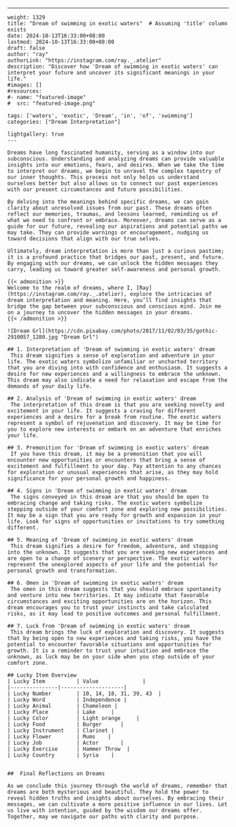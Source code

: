 ---
    weight: 1329
    title: "Dream of swimming in exotic waters"  # Assuming 'title' column exists
    date: 2024-10-13T16:33:00+08:00
    lastmod: 2024-10-13T16:33:00+08:00
    draft: false
    author: "ray"
    authorLink: "https://instagram.com/ray._.atelier"
    description: "Discover how 'Dream of swimming in exotic waters' can interpret your future and uncover its significant meanings in your life."
    #images: []
    #resources:
    #- name: "featured-image"
    #  src: "featured-image.png"
    
    tags: ['waters', 'exotic', 'Dream', 'in', 'of', 'swimming']
    categories: ["Dream Interpretation"]
    
    lightgallery: true
    ---
    
    Dreams have long fascinated humanity, serving as a window into our subconscious. Understanding and analyzing dreams can provide valuable insights into our emotions, fears, and desires. When we take the time to interpret our dreams, we begin to unravel the complex tapestry of our inner thoughts. This process not only helps us understand ourselves better but also allows us to connect our past experiences with our present circumstances and future possibilities.
    
    By delving into the meanings behind specific dreams, we can gain clarity about unresolved issues from our past. These dreams often reflect our memories, traumas, and lessons learned, reminding us of what we need to confront or embrace. Moreover, dreams can serve as a guide for our future, revealing our aspirations and potential paths we may take. They can provide warnings or encouragement, nudging us toward decisions that align with our true selves.
    
    Ultimately, dream interpretation is more than just a curious pastime; it is a profound practice that bridges our past, present, and future. By engaging with our dreams, we can unlock the hidden messages they carry, leading us toward greater self-awareness and personal growth.
    
    {{< admonition >}}
    Welcome to the realm of dreams, where I, [Ray](https://instagram.com/ray._.atelier), explore the intricacies of dream interpretation and meaning. Here, you’ll find insights that bridge the gap between your subconscious and conscious mind. Join me on a journey to uncover the hidden messages in your dreams.
    {{< /admonition >}}
    
    ![Dream Grl](https://cdn.pixabay.com/photo/2017/11/02/03/35/gothic-2910057_1280.jpg "Dream Grl")
    
    ## 1. Interpretation of 'Dream of swimming in exotic waters' dream
     This dream signifies a sense of exploration and adventure in your life. The exotic waters symbolize unfamiliar or uncharted territory that you are diving into with confidence and enthusiasm. It suggests a desire for new experiences and a willingness to embrace the unknown. This dream may also indicate a need for relaxation and escape from the demands of your daily life.
    
    ## 2. Analysis of 'Dream of swimming in exotic waters' dream
     The interpretation of this dream is that you are seeking novelty and excitement in your life. It suggests a craving for different experiences and a desire for a break from routine. The exotic waters represent a symbol of rejuvenation and discovery. It may be time for you to explore new interests or embark on an adventure that enriches your life.
    
    ## 3. Premonition for 'Dream of swimming in exotic waters' dream
     If you have this dream, it may be a premonition that you will encounter new opportunities or encounters that bring a sense of excitement and fulfillment to your day. Pay attention to any chances for exploration or unusual experiences that arise, as they may hold significance for your personal growth and happiness.
    
    ## 4. Signs in 'Dream of swimming in exotic waters' dream
     The signs conveyed in this dream are that you should be open to embracing change and taking risks. The exotic waters symbolize stepping outside of your comfort zone and exploring new possibilities. It may be a sign that you are ready for growth and expansion in your life. Look for signs of opportunities or invitations to try something different.
    
    ## 5. Meaning of 'Dream of swimming in exotic waters' dream
     This dream signifies a desire for freedom, adventure, and stepping into the unknown. It suggests that you are seeking new experiences and are open to a change of scenery or perspective. The exotic waters represent the unexplored aspects of your life and the potential for personal growth and transformation.
    
    ## 6. Omen in 'Dream of swimming in exotic waters' dream
     The omen in this dream suggests that you should embrace spontaneity and venture into new territories. It may indicate that favorable circumstances and exciting opportunities are on the horizon. This dream encourages you to trust your instincts and take calculated risks, as it may lead to positive outcomes and personal fulfillment.
    
    ## 7. Luck from 'Dream of swimming in exotic waters' dream
     This dream brings the luck of exploration and discovery. It suggests that by being open to new experiences and taking risks, you have the potential to encounter favorable situations and opportunities for growth. It is a reminder to trust your intuition and embrace the unknown, as luck may be on your side when you step outside of your comfort zone.
    
    ## Lucky Item Overview
    | Lucky Item          | Value              |
    |---------------|--------------------|
    | Lucky Number        | 10, 14, 18, 31, 39, 43  |
    | Lucky Word          | Independence |
    | Lucky Animal        | Chameleon |
    | Lucky Place         | Lake     |
    | Lucky Color         | Light orange     |
    | Lucky Food          | Burger      |
    | Lucky Instrument    | Clarinet |
    | Lucky Flower        | Mums    |
    | Lucky Job           | Actor       |
    | Lucky Exercise      | Hammer Throw  |
    | Lucky Country       | Syria    |
    
    
    ##  Final Reflections on Dreams
    
    As we conclude this journey through the world of dreams, remember that dreams are both mysterious and beautiful. They hold the power to reveal hidden truths and insights about ourselves. By embracing their messages, we can cultivate a more positive influence in our lives. Let us live with intention, guided by the wisdom our dreams offer. Together, may we navigate our paths with clarity and purpose.
    